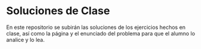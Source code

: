 # Soluciones de Clase

En este repositorio se subirán las soluciones de los ejercicios hechos en clase, así como la página y el enunciado del problema para que el alumno lo analice y lo lea.
